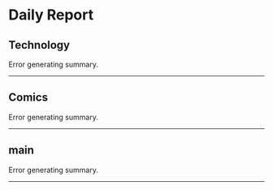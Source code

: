# Daily Report

Technology
---
Error generating summary.

---

Comics
---
Error generating summary.

---

main
---
Error generating summary.

---

